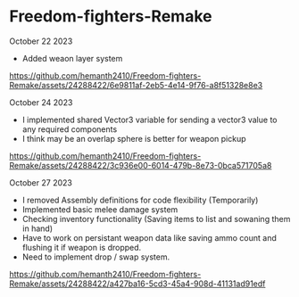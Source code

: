 # Freedom-fighters-Remake
October 22 2023
  - Added weaon layer system
    
https://github.com/hemanth2410/Freedom-fighters-Remake/assets/24288422/6e9811af-2eb5-4e14-9f76-a8f51328e8e3

October 24 2023
  - I implemented shared Vector3 variable for sending a vector3 value to any required components
  - I think may be an overlap sphere is better for weapon pickup

https://github.com/hemanth2410/Freedom-fighters-Remake/assets/24288422/3c936e00-6014-479b-8e73-0bca571705a8

October 27 2023
  - I removed Assembly definitions for code flexibility (Temporarily)
  - Implemented basic melee damage system
  - Checking inventory functionality (Saving items to list and sowaning them in hand)
  - Have to work on persistant weapon data like saving ammo count and flushing it if weapon is dropped.
  - Need to implement drop / swap system.

https://github.com/hemanth2410/Freedom-fighters-Remake/assets/24288422/a427ba16-5cd3-45a4-908d-41131ad91edf
